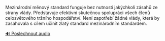 
Mezinárodní měnový standard funguje bez nutnosti jakýchkoli zásahů ze strany vlády. Představuje efektivní skutečnou spolupráci všech členů celosvětového tržního hospodářství. Není zapotřebí žádné vlády, která by zasahovala s cílem učinit zlatý standard mezinárodním standardem.

[🔊 Poslechnout audio](/data/7-paragraphs/audio/chapter_86/para_009-Mezinrodn-mnov-standard-funguje-bez-nutnosti-j.mp3)
